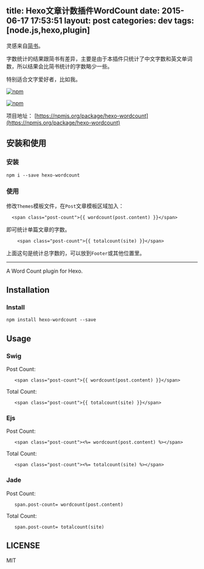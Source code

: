 title: Hexo文章计数插件WordCount
date: 2015-06-17 17:53:51
layout: post
categories: dev
tags: [node.js,hexo,plugin]
---

灵感来自[简书](http://www.jianshu.com/users/6c72e78080ff)。

字数统计的结果跟简书有差异，主要是由于本插件只统计了中文字数和英文单词数，所以结果会比简书统计的字数略少一些。

特别适合文字爱好者，比如我。

<!-- more -->

[![npm](https://img.shields.io/npm/dm/hexo-wordcount.svg)](https://npmjs.org/package/hexo-wordcount) 

[![npm](https://img.shields.io/npm/dt/hexo-wordcount.svg)](https://npmjs.org/package/hexo-wordcount) 

项目地址： [https://npmjs.org/package/hexo-wordcount](https://npmjs.org/package/hexo-wordcount)

## 安装和使用

### 安装

```
npm i --save hexo-wordcount
```

### 使用

修改`Themes`模板文件，在`Post`文章模板区域加入：

```
  <span class="post-count">{{ wordcount(post.content) }}</span>
```

即可统计单篇文章的字数。

```
	<span class="post-count">{{ totalcount(site) }}</span>
```

上面这句是统计总字数的，可以放到`Footer`或其他位置里。

---

A Word Count plugin for Hexo.

## Installation 

### Install

```
npm install hexo-wordcount --save
```

## Usage

### Swig

Post Count:

```swig
   <span class="post-count">{{ wordcount(post.content) }}</span>
```

Total Count:

```swig
   <span class="post-count">{{ totalcount(site) }}</span>
```

### Ejs

Post Count:

```ejs
   <span class="post-count"><%= wordcount(post.content) %></span>
```

Total Count:

```ejs
   <span class="post-count"><%= totalcount(site) %></span>
```

### Jade

Post Count:

```jade
   span.post-count= wordcount(post.content)
```

Total Count:

```swig
   span.post-count= totalcount(site)
```

## LICENSE

MIT